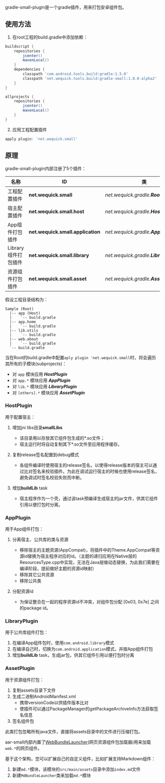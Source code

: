gradle-small-plugin是一个gradle插件，用来打包安卓组件包。

## 使用方法

1. 在root工程的build.gradle中添加依赖：

  ```gradle
  buildscript {
      repositories {
          jcenter()
          mavenLocal()
      }
      dependencies {
          classpath 'com.android.tools.build:gradle:1.5.0'
          classpath 'net.wequick.tools.build:gradle-small:1.0.0-alpha2'
      }
  }

  allprojects {
      repositories {
          jcenter()
          mavenLocal()
      }
  }
  ```

2. 应用工程配置插件

  ```gradle
  apply plugin: 'net.wequick.small'
  ```

## 原理

gradle-small-plugin内部注册了5个插件：

名称 | ID | 类
----|----|----
工程配置插件 | **net.wequick.small** | _net.wequick.gradle.**RootPlugin**_
宿主配置插件 | **net.wequick.small.host** | _net.wequick.gradle.**HostPlugin**_
App组件打包插件 | **net.wequick.small.application** | _net.wequick.gradle.**AppPlugin**_
Library组件打包插件 | **net.wequick.small.library** | _net.wequick.gradle.**LibraryPlugin**_
资源组件打包插件 | **net.wequick.small.asset** | _net.wequick.gradle.**AssetPlugin**_

假设工程目录结构为：

```
Sample (Root)
  |-- app (Host)
  |    `-- build.gradle
  |-- app.home
  |    `-- build.gradle
  |-- lib.utils
  |    `-- build.gradle
  |-- web.about
  |    `-- build.gradle
  `-- build.gradle 
```

当在Root的build.gradle中配置`aply plugin 'net.wequick.small`时，将会遍历其所有的子模块(subprojects)：

* 对 `app` 模块应用 _**HostPlugin**_
* 对 `app.*` 模块应用 _**AppPlugin**_
* 对 `lib.*` 模块应用 _**LibraryPlugin**_
* 对 `[others].*` 模块应用 _**AssetPlugin**_

### HostPlugin

用于配置宿主：

1. 增加jni libs目录**smallLibs**

	- 该目录用以存放其它组件包生成的*.so文件；
	- 宿主运行时将自动复制其下*.so文件至应用程序缓存。
  
2. 复制release签名配置到debug模式

	- 各组件编译时使用宿主的release签名，以使得release版本的宿主可以通过比对签名来校验插件。为此在调试运行宿主的时候也使用release签名，避免调试时签名校验失败而中断。
	
3. 增加**buildLib** task

	- 宿主程序作为一个壳，通过该task预编译生成宿主的jar文件，供其它组件引用以便打包时分离。
	
### AppPlugin

用于App组件打包：

1. 分离宿主、公共库的类与资源

	- 移除宿主的主题资源(AppCompat)，将插件中的Theme.AppCompat等资源id替换为宿主程序对应的id。（主题的递归应用在Native层的ResourcesType.cpp中实现，无法在Java层做动态替换，为此我们需要在编译阶段，提前做好主题的资源id映射）
	- 移除其它公共资源
	- 移除公共类
	
2. 分配资源id

	- 为保证整合在一起的程序资源id不冲突，对组件包分配 [0x03, 0x7e] 之间的package id。

### LibraryPlugin

用于公共库组件打包：

1. 在编译App组件包时，使用`com.android.library`模式
2. 在编译自己时，切换为`com.android.application`模式，并按App组件打包
3. 增加**buildLib** task，生成jar包，供其它组件引用以便打包时分离

### AssetPlugin

用于资源组件打包：

1. 复制assets目录下文件
2. 生成二进制AndroidManifest.xml
	- 携带versionCode以供插件版本比对
	- 使插件可以通过PackageManager的getPackageArchiveInfo方法获取签名信息
3. 签名组件包

此类打包忽略所有java文件，直接将assets目录中的文件进行压缩打包。

aar-small内部内置了[WebBundleLauncher][1](网页资源组件包加载器)用来加载`web.*`的网页组件。

基于这个架构，您可以扩展自己的自定义组件，比如扩展支持Markdown组件：

1. 新建`md.*`模块，该模块的`src/main/assets`目录中添加`index.md`文件
2. 新建`MdBundleLauncher`类来加载`md.*`模块

[1]: https://github.com/wequick/Small/blob/master/Android/aar-small/src/main/java/net/wequick/small/WebBundleLauncher.java
